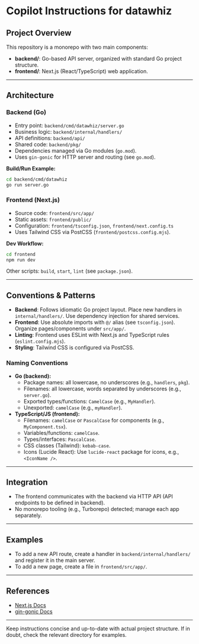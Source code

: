 # Copilot Instructions for datawhiz

## Project Overview

This repository is a monorepo with two main components:

- **backend/**: Go-based API server, organized with standard Go project structure.
- **frontend/**: Next.js (React/TypeScript) web application.

---

## Architecture

### Backend (Go)
- Entry point: `backend/cmd/datawhiz/server.go`
- Business logic: `backend/internal/handlers/`
- API definitions: `backend/api/`
- Shared code: `backend/pkg/`
- Dependencies managed via Go modules (`go.mod`).
- Uses `gin-gonic` for HTTP server and routing (see `go.mod`).

**Build/Run Example:**
```bash
cd backend/cmd/datawhiz
go run server.go
```

### Frontend (Next.js)
- Source code: `frontend/src/app/`
- Static assets: `frontend/public/`
- Configuration: `frontend/tsconfig.json`, `frontend/next.config.ts`
- Uses Tailwind CSS via PostCSS (`frontend/postcss.config.mjs`).

**Dev Workflow:**
```bash
cd frontend
npm run dev
```
Other scripts: `build`, `start`, `lint` (see `package.json`).

---

## Conventions & Patterns

- **Backend**: Follows idiomatic Go project layout. Place new handlers in `internal/handlers/`. Use dependency injection for shared services.
- **Frontend**: Use absolute imports with `@/` alias (see `tsconfig.json`). Organize pages/components under `src/app/`.
- **Linting**: Frontend uses ESLint with Next.js and TypeScript rules (`eslint.config.mjs`).
- **Styling**: Tailwind CSS is configured via PostCSS.

### Naming Conventions
- **Go (backend):**
  - Package names: all lowercase, no underscores (e.g., `handlers`, `pkg`).
  - Filenames: all lowercase, words separated by underscores (e.g., `server.go`).
  - Exported types/functions: `CamelCase` (e.g., `MyHandler`).
  - Unexported: `camelCase` (e.g., `myHandler`).
- **TypeScript/JS (frontend):**
  - Filenames: `camelCase` or `PascalCase` for components (e.g., `MyComponent.tsx`).
  - Variables/functions: `camelCase`.
  - Types/interfaces: `PascalCase`.
  - CSS classes (Tailwind): `kebab-case`.
  - Icons (Lucide React): Use `lucide-react` package for icons, e.g., `<IconName />`.

---

## Integration

- The frontend communicates with the backend via HTTP API (API endpoints to be defined in backend).
- No monorepo tooling (e.g., Turborepo) detected; manage each app separately.

---

## Examples

- To add a new API route, create a handler in `backend/internal/handlers/` and register it in the main server.
- To add a new page, create a file in `frontend/src/app/`.

---

## References

- [Next.js Docs](https://nextjs.org/docs)
- [gin-gonic Docs](https://gin-gonic.com/docs/)

---

Keep instructions concise and up-to-date with actual project structure. If in doubt, check the relevant directory for examples.